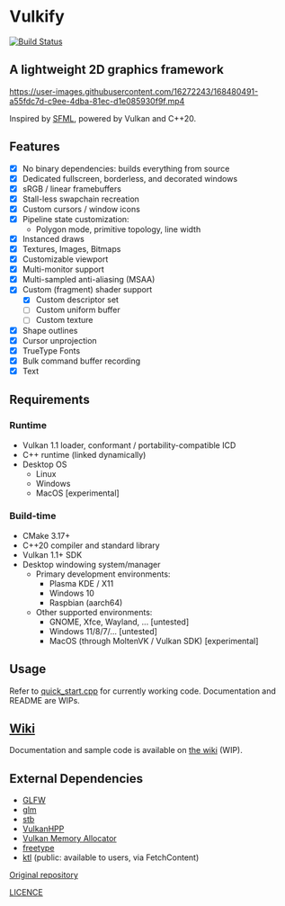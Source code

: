 # Vulkify

[![Build Status](https://github.com/vulkify/vulkify/actions/workflows/ci.yml/badge.svg)](https://github.com/vulkify/vulkify/actions/workflows/ci.yml)

## A lightweight 2D graphics framework

https://user-images.githubusercontent.com/16272243/168480491-a55fdc7d-c9ee-4dba-81ec-d1e085930f9f.mp4

Inspired by [SFML](https://github.com/SFML/SFML), powered by Vulkan and C++20.

## Features

- [x] No binary dependencies: builds everything from source
- [x] Dedicated fullscreen, borderless, and decorated windows
- [x] sRGB / linear framebuffers
- [x] Stall-less swapchain recreation
- [x] Custom cursors / window icons
- [x] Pipeline state customization: 
  - Polygon mode, primitive topology, line width
- [x] Instanced draws
- [x] Textures, Images, Bitmaps
- [x] Customizable viewport
- [x] Multi-monitor support
- [x] Multi-sampled anti-aliasing (MSAA)
- [x] Custom (fragment) shader support
  - [x] Custom descriptor set
  - [ ] Custom uniform buffer
  - [ ] Custom texture
- [x] Shape outlines
- [x] Cursor unprojection
- [x] TrueType Fonts
- [x] Bulk command buffer recording
- [x] Text

## Requirements

### Runtime

- Vulkan 1.1 loader, conformant / portability-compatible ICD
- C++ runtime (linked dynamically)
- Desktop OS
  - Linux
  - Windows
  - MacOS [experimental]

### Build-time

- CMake 3.17+
- C++20 compiler and standard library
- Vulkan 1.1+ SDK
- Desktop windowing system/manager
  - Primary development environments:
    - Plasma KDE / X11
    - Windows 10
    - Raspbian (aarch64)
  - Other supported environments:
    - GNOME, Xfce, Wayland, ... [untested]
    - Windows 11/8/7/... [untested]
    - MacOS (through MoltenVK / Vulkan SDK) [experimental]

## Usage

Refer to [quick_start.cpp](examples/quick_start.cpp) for currently working code. Documentation and README are WIPs.


## [Wiki](https://github.com/vulkify/vulkify/wiki)

Documentation and sample code is available on [the wiki](https://github.com/vulkify/vulkify/wiki) (WIP).

## External Dependencies

- [GLFW](https://github.com/glfw/glfw)
- [glm](https://github.com/g-truc/glm)
- [stb](https://github.com/nothings/stb)
- [VulkanHPP](https://github.com/KhronosGroup/Vulkan-Hpp)
- [Vulkan Memory Allocator](https://github.com/GPUOpen-LibrariesAndSDKs/VulkanMemoryAllocator)
- [freetype](https://github.com/freetype/freetype)
- [ktl](https://github.com/karnkaul/ktl) (public: available to users, via FetchContent)

[Original repository](https://github.com/vulkify/vulkify)

[LICENCE](LICENSE)
